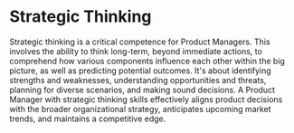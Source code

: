 # Strategic Thinking

Strategic thinking is a critical competence for Product Managers. This involves the ability to think long-term, beyond immediate actions, to comprehend how various components influence each other within the big picture, as well as predicting potential outcomes. It's about identifying strengths and weaknesses, understanding opportunities and threats, planning for diverse scenarios, and making sound decisions. A Product Manager with strategic thinking skills effectively aligns product decisions with the broader organizational strategy, anticipates upcoming market trends, and maintains a competitive edge.